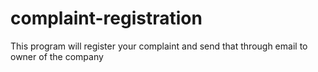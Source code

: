 complaint-registration
======================

This program will register your complaint and send that through email to owner of the company
